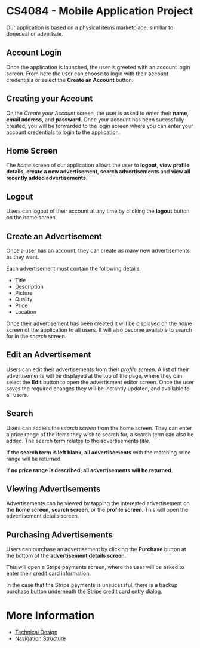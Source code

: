 # CS4084 - Mobile Application Project

Our application is based on a physical items marketplace, similiar to donedeal or adverts.ie.

## Account Login
Once the application is launched, the user is greeted with an account login screen.
From here the user can choose to login with their account credentials or select the **Create an Account** button.

## Creating your Account
On the *Create your Account* screen, the user is asked to enter their **name**, **email address**, and **password**.
Once your account has been sucessfully created, you will be forwarded to the login screen where you can enter your account credentials to login to the application.

## Home Screen
The *home* screen of our application allows the user to **logout**, **view profile details**, **create a new advertisement**, **search advertisements** and **view all recently added advertisements**.

## Logout
Users can logout of their account at any time by clicking the **logout** button on the home screen.

## Create an Advertisement
Once a user has an account, they can create as many new advertisements as they want.

Each advertisement must contain the following details:
- Title
- Description
- Picture
- Quality
- Price
- Location

Once their advertisement has been created it will be displayed on the home screen of the application to all users. It will also become available to search for in the *search* screen.

## Edit an Advertisement
Users can edit their advertisements from their *profile screen*.
A list of their advertisements will be displayed at the top of the page, where they can select the **Edit** button to open the advertisment editor screen.
Once the user saves the required changes they will be instantly updated, and available to all users.

## Search
Users can access the *search screen* from the home screen. They can enter a price range of the items they wish to search for, a search term can also be added.
The search term relates to the advertisements *title*.

If the **search term is left blank, all advertisements** with the matching price range will be returned.

If **no price range is described, all advertisements will be returned**.

## Viewing Advertisements
Advertisements can be viewed by tapping the interested advertisement on the **home screen**, **search screen**, or the **profile screen**.
This will open the advertisement details screen.

## Purchasing Advertisements
Users can purchase an advertisement by clicking the **Purchase** button at the bottom of the **advertisement details screen**.

This will open a Stripe payments screen, where the user will be asked to enter their credit card information. 

In the case that the Stripe payments is unsucessful, there is a backup purchase button underneath the Stripe credit card entry dialog.

# More Information
- [Technical Design](design.md)
- [Navigation Structure](structure.md)
